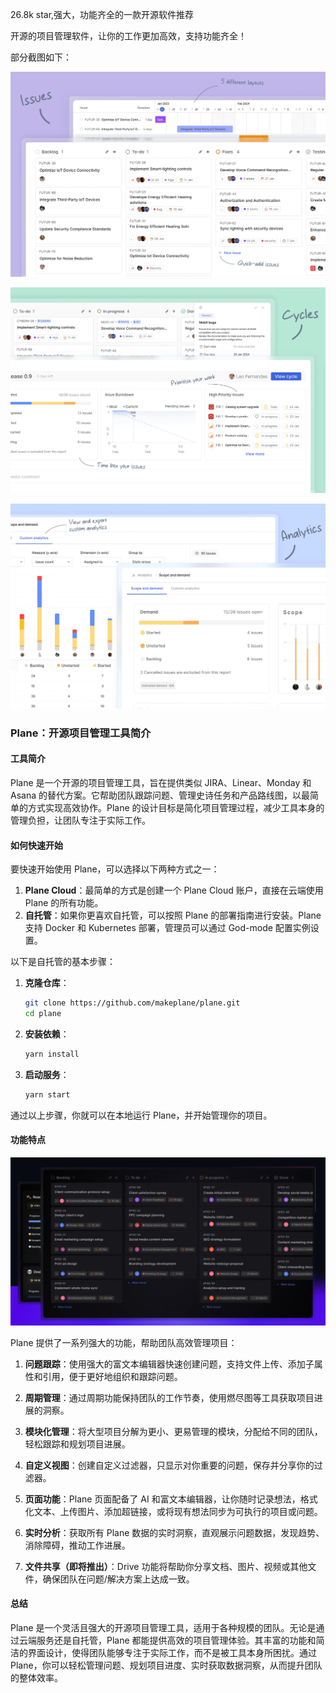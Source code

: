 26.8k star,强大，功能齐全的一款开源软件推荐

开源的项目管理软件，让你的工作更加高效，支持功能齐全！

部分截图如下：

![](image.png)

![](image-1.png)

![](image-2.png)

### Plane：开源项目管理工具简介

#### 工具简介

Plane 是一个开源的项目管理工具，旨在提供类似 JIRA、Linear、Monday 和 Asana 的替代方案。它帮助团队跟踪问题、管理史诗任务和产品路线图，以最简单的方式实现高效协作。Plane 的设计目标是简化项目管理过程，减少工具本身的管理负担，让团队专注于实际工作。

#### 如何快速开始

要快速开始使用 Plane，可以选择以下两种方式之一：

1. **Plane Cloud**：最简单的方式是创建一个 Plane Cloud 账户，直接在云端使用 Plane 的所有功能。
2. **自托管**：如果你更喜欢自托管，可以按照 Plane 的部署指南进行安装。Plane 支持 Docker 和 Kubernetes 部署，管理员可以通过 God-mode 配置实例设置。

以下是自托管的基本步骤：

1. **克隆仓库**：
   ```bash
   git clone https://github.com/makeplane/plane.git
   cd plane
   ```

2. **安装依赖**：
   ```bash
   yarn install
   ```

3. **启动服务**：
   ```bash
   yarn start
   ```

通过以上步骤，你就可以在本地运行 Plane，并开始管理你的项目。

#### 功能特点
![](image-3.png)

Plane 提供了一系列强大的功能，帮助团队高效管理项目：

1. **问题跟踪**：使用强大的富文本编辑器快速创建问题，支持文件上传、添加子属性和引用，便于更好地组织和跟踪问题。

2. **周期管理**：通过周期功能保持团队的工作节奏，使用燃尽图等工具获取项目进展的洞察。

3. **模块化管理**：将大型项目分解为更小、更易管理的模块，分配给不同的团队，轻松跟踪和规划项目进展。

4. **自定义视图**：创建自定义过滤器，只显示对你重要的问题，保存并分享你的过滤器。

5. **页面功能**：Plane 页面配备了 AI 和富文本编辑器，让你随时记录想法，格式化文本、上传图片、添加超链接，或将现有想法同步为可执行的项目或问题。

6. **实时分析**：获取所有 Plane 数据的实时洞察，直观展示问题数据，发现趋势、消除障碍，推动工作进展。

7. **文件共享（即将推出）**：Drive 功能将帮助你分享文档、图片、视频或其他文件，确保团队在问题/解决方案上达成一致。

#### 总结

Plane 是一个灵活且强大的开源项目管理工具，适用于各种规模的团队。无论是通过云端服务还是自托管，Plane 都能提供高效的项目管理体验。其丰富的功能和简洁的界面设计，使得团队能够专注于实际工作，而不是被工具本身所困扰。通过 Plane，你可以轻松管理问题、规划项目进度、实时获取数据洞察，从而提升团队的整体效率。

